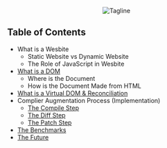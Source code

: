 <center>

![Tagline](image.png)

</center>

## Table of Contents

-   What is a Wesbite
    -   Static Website vs Dynamic Website
    -   The Role of JavaScript in Wesbite
-   [What is a DOM](./dom.md)
    -   Where is the Document
    -   How is the Document Made from HTML
-   [What is a Virtual DOM & Reconciliation](./virualdom.md)
-   Complier Augmentation Process (Implementation)
    -   [The Compile Step](./complile.md)
    -   [The Diff Step](./diff.md)
    -   [The Patch Step](./patch.md)
-   [The Benchmarks](./evaluation.md)
-   [The Future](./future.md)
